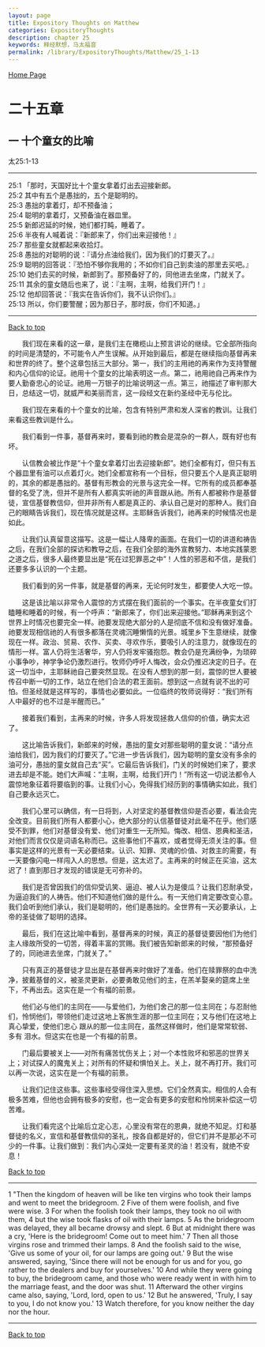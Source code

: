 ```yaml
---
layout: page
title: Expository Thoughts on Matthew
categories: ExpositoryThoughts
description: chapter 25
keywords: 释经默想，马太福音
permalink: /library/ExpositoryThoughts/Matthew/25_1-13
---
```

[ Home Page ]({{site.baseurl}}/index) <br>

<a name="0"></a>
# 二十五章 

## 一 十个童女的比喻

太25:1-13

***

25:1 「那时，天国好比十个童女拿着灯出去迎接新郎。<br>
25:2 其中有五个是愚拙的，五个是聪明的。<br>
25:3 愚拙的拿着灯，却不预备油；<br>
25:4 聪明的拿着灯，又预备油在器皿里。<br>
25:5 新郎迟延的时候，她们都打盹，睡着了。<br>
25:6 半夜有人喊着说：『新郎来了，你们出来迎接他！』<br>
25:7 那些童女就都起来收拾灯。<br>
25:8 愚拙的对聪明的说：『请分点油给我们，因为我们的灯要灭了。』<br>
25:9 聪明的回答说：『恐怕不够你我用的；不如你们自己到卖油的那里去买吧。』<br>
25:10 她们去买的时候，新郎到了。那预备好了的，同他进去坐席，门就关了。<br>
25:11 其余的童女随后也来了，说：『主啊，主啊，给我们开门！』<br>
25:12 他却回答说：『我实在告诉你们，我不认识你们。』<br>
25:13 所以，你们要警醒；因为那日子，那时辰，你们不知道。」<br>

***

[Back to top](#0)

&emsp;&emsp;我们现在来看的这一章，是我们主在橄榄山上预言讲论的继续。它全部所指向的时间是清楚的，不可能令人产生误解。从开始到最后，都是在继续指向基督再来和世界的终了。整个这章包括三大部分。第一，我们的主用祂的再来作为支持警醒和内心信仰的论证。祂用十个童女的比喻表明这一点。第二，祂用祂自己再来作为要人勤奋忠心的论证。祂用一万银子的比喻说明这一点。第三，祂描述了审判那大日，总结这一切，就威严和美丽而言，这一段经文在新约圣经中无与伦比。

&emsp;&emsp;我们现在来看的十个童女的比喻，包含有特别严肃和发人深省的教训。让我们来看这些教训是什么。

&emsp;&emsp;我们看到一件事，基督再来时，要看到祂的教会是混杂的一群人，既有好也有坏。

&emsp;&emsp;认信教会被比作是“十个童女拿着灯出去迎接新郎”。她们全都有灯，但只有五个器皿里有油可以点着灯火。她们全都宣称有一个目标，但只要五个人是真正聪明的，其余的都是愚拙的。基督有形教会的光景与这完全一样。它所有的成员都奉基督的名受了洗，但并不是所有人都真实听祂的声音跟从祂。所有人都被称作是基督徒，宣信基督教信仰，但并非所有人都是真正的、承认自己是对的那种人。我们自己的眼睛告诉我们，现在情况就是这样。主耶稣告诉我们，祂再来的时候情况也是如此。

&emsp;&emsp;让我们认真留意这描写。这是一幅让人降卑的画面。在我们一切的讲道和祷告之后，在我们全部的探访和教导之后，在我们全部的海外宣教努力、本地实践蒙恩之道之后，很多人最终要显出是“死在过犯罪恶之中”！人性的邪恶和不信，是我们还要多多认识的一个主题。

&emsp;&emsp;我们看到的另一件事，就是基督的再来，无论何时发生，都要使人大吃一惊。

&emsp;&emsp;这是该比喻以非常令人震惊的方式摆在我们面前的一个事实。在半夜童女们打瞌睡和睡着的时候，有一个呼声：“新郎来了，你们出来迎接他。”耶稣再来到这个世界上时情况也要完全一样。祂要发现绝大部分的人是彻底不信和没有做好准备。祂要发现相信祂的人有很多都落在灵魂沉睡懒惰的光景。城里乡下生意继续，就像现在一样。政治、贸易、农作、买卖、寻欢作乐，要吸引人的注意力，就像现在的情形一样。富人仍将生活奢华，穷人仍将发牢骚抱怨。教会仍是充满纷争，为琐碎小事争吵，神学争论仍激烈进行。牧师仍呼吁人悔改，会众仍推迟决定的日子。在这一切当中，主耶稣祂自己要突然显现。在没有人想到的那一刻，震惊的世人要被传召中断一切的工作，站立在他们合法的君王面前。想到这一点就有说不出的可怕。但圣经就是这样写的，事情也必要如此。一位临终的牧师说得好：“我们所有人中最好的也不过是半醒而已。”

&emsp;&emsp;接着我们看到，主再来的时候，许多人将发现拯救人信仰的价值，确实太迟了。

&emsp;&emsp;这比喻告诉我们，新郎来的时候，愚拙的童女对那些聪明的童女说：“请分点油给我们，因为我们的灯要灭了。”它进一步告诉我们，因为聪明的童女没有多余的油可分，愚拙的童女就自己去“买”。它最后告诉我们，门关的时候她们来了，要求进去却是不能。她们大声喊：“主啊，主啊，给我们开门！”所有这一切说法都令人震惊地象征着将要临到的事。让我们小心，免得我们经历到的事情确实如此，我们自己要永远灭亡。

&emsp;&emsp;我们心里可以确信，有一日将到，人对坚定的基督教信仰是否必要，看法会完全改变。目前我们所有人都要小心，绝大部分的认信基督徒对此毫不在乎。他们感受不到罪，他们对基督没有爱、他们对重生一无所知。悔改、相信、恩典和圣洁，对他们而言仅仅是词语名称而已。这些事他们不喜欢，或者觉得无须关注的事。但事实是这样的光景有一天必要结束。认识、知罪、灵魂的价值、对救主的需要，有一天要像闪电一样闯入人的思想。但是，这太迟了。主再来的时候正在买油，这太迟了！直到那日才发现的错误是无可弥补的。

&emsp;&emsp;我们是否曾因我们的信仰受讥笑、逼迫、被人认为是傻瓜？让我们忍耐承受，为逼迫我们的人祷告。他们不知道他们做的是什么。有一天他们肯定要改变心意。我们会听到他们承认，我们是聪明的，他们是愚拙的。全世界有一天必要承认，上帝的圣徒做了聪明的选择。

&emsp;&emsp;最后，我们在这比喻中看到，基督再来的时候，真正的基督徒要因他们为他们主人缘故所受的一切苦，得着丰富的赏赐。我们被告知新郎来的时候，“那预备好了的，同祂进去坐席，门就关了。”

&emsp;&emsp;只有真正的基督徒才显出是在基督再来时做好了准备。他们在赎罪祭的血中洗净，披戴基督的义，被圣灵更新，必要勇敢见他们的主，在羔羊娶亲的筵席上坐下，不再出去。这实在是一个有福的前景。

&emsp;&emsp;他们必与他们的主同在——与爱他们，为他们舍己的那一位主同在；与忍耐他们，怜悯他们，带领他们走过这地上客旅生涯的那一位主同在；又与他们在这地上真心挚爱，使他们忠心 跟从的那一位主同在，虽然这样做时，他们是常常软弱、多有 泪水。但这实在也是一个有福的前景。

&emsp;&emsp;门最后要被关上——对所有痛苦忧伤关上；对一个本性败坏和邪恶的世界关上；对试探人的魔鬼关上；对所有的怀疑和惧怕关上。关上，就不再打开。我们可以再一次说，这实在是一个有福的前景。

&emsp;&emsp;让我们记住这些事。这些事经受得住深入思想。它们全然真实。相信的人会有极多苦难，但他也会拥有极多的安慰，也一定会有更多的安慰和怜悯来补偿这一切苦难。

&emsp;&emsp;让我们看完这个比喻后立定心志，心里没有常在的恩典，就绝不知足。灯和基督徒的名义，宣信和基督教信仰的圣礼，按各自都是好的，但它们并不是那必不可少的一件事。让我们做到：我们内心深处一定要有圣灵的油！若没有，就绝不安息！

[Back to top](#0)

***

1 "Then the kingdom of heaven will be like ten virgins who took their lamps and went to meet the bridegroom. 2 Five of them were foolish, and five were wise. 3 For when the foolish took their lamps, they took no oil with them, 4 but the wise took flasks of oil with their lamps. 5 As the bridegroom was delayed, they all became drowsy and slept. 6 But at midnight there was a cry, 'Here is the bridegroom! Come out to meet him.' 7 Then all those virgins rose and trimmed their lamps. 8 And the foolish said to the wise, 'Give us some of your oil, for our lamps are going out.' 9 But the wise answered, saying, 'Since there will not be enough for us and for you, go rather to the dealers and buy for yourselves.' 10 And while they were going to buy, the bridegroom came, and those who were ready went in with him to the marriage feast, and the door was shut. 11 Afterward the other virgins came also, saying, 'Lord, lord, open to us.' 12 But he answered, 'Truly, I say to you, I do not know you.' 13 Watch therefore, for you know neither the day nor the hour.

***

[Back to top](#0)
